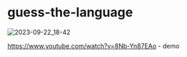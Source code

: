 # guess-the-language

![2023-09-22_18-42](https://github.com/dragunovartem99/guess-the-language/assets/79096629/91f82481-55fc-42e0-81fd-fb7b4a6b91f5)

https://www.youtube.com/watch?v=8Nb-Yn87EAo - demo
